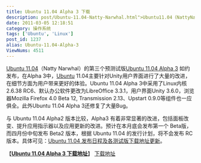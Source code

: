 ```yaml
---
title: Ubuntu 11.04 Alpha 3 下载
description: post/Ubuntu-11.04-Natty-Narwhal.html">Ubuntu11.04（NattyNarwhal）的第三个预测试版post/Ubuntu-11.04-Alpha-3.html">Ubuntu11.04Alpha3 如约发布，在Alpha3中，/tags/Ubuntu">Ubuntu 11.04主要针对Unity用户界面进行了大量的改进，在细节方面为用户带来更好的体验。Ubuntu11.04Alpha3中采用了Linux内核2.6.38RC6、默认办公软件更改为LibreOffice3.3.1，用户界面Unity3.6.0，浏览器MozillaFirefox4.0Beta12,Transmission2.13、Upstart0.9.0等组件也一应俱全。此外Ubuntu11.04Alpha3还修复了大量Bug。与Ubuntu11.04Alpha2版本比较，Alpha3有着非常显著的改进，包括面板改变、提升应用指示器以及应用更新的改进。预计在本月底会发布第一个Beta版，而四月份中旬发布Beta2版本，根据Ubuntu11.04的发行计划，将不会发布RC版本。具体可见：post/Ubuntu-11.04-Natty-Narwhal.html">Ubuntu11.04发布日程及各测试版下载地址更新
date: 2011-03-05 12:18:51
category: 操作系统
tags: ['Ubuntu', 'Linux']
post_id: 1237
alias: Ubuntu-11.04-Alpha-3
ViewNums: 4511
---
```


[Ubuntu 11.04](/blog/ubuntu-1104-natty-narwhal)（Natty Narwhal）的第三个预测试版[Ubuntu 11.04 Alpha 3](/blog/ubuntu-1104-alpha-3) 如约发布，在Alpha 3中，[Ubuntu](/tags/Ubuntu) 11.04主要针对Unity用户界面进行了大量的改进，在细节方面为用户带来更好的体验。Ubuntu 11.04 Alpha 3中采用了Linux内核2.6.38 RC6、默认办公软件更改为LibreOffice 3.3.1，用户界面Unity 3.6.0，浏览器Mozilla Firefox 4.0 Beta 12, Transmission 2.13、Upstart 0.9.0等组件也一应俱全。此外Ubuntu 11.04 Alpha 3还修复了大量Bug。

与 Ubuntu 11.04 Alpha2 版本比较，Alpha3 有着非常显著的改进，包括面板改变、提升应用指示器以及应用更新的改进。预计在本月底会发布第一个 Beta版，而四月份中旬发布 Beta2 版本，根据 Ubuntu 11.04 的发行计划，将不会发布 RC 版本。具体可见：[Ubuntu 11.04 发布日程及各测试版下载地址更新](/blog/ubuntu-1104-natty-narwhal)。

【[**Ubuntu 11.04 Alpha 3 下载地址**](/blog/ubuntu-1104-alpha-3)】
[下载地址](http://ubuntu.com/testing/natty/alpha3)

